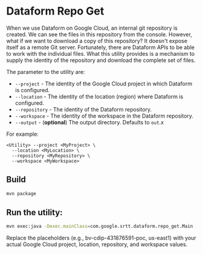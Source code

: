 # Dataform Repo Get
When we use Dataform on Google Cloud, an internal git repository is created.
We can see the files in this repository from the console.  However, what if we
want to download a copy of this repository?  It doesn't expose itself as a remote
Git server.  Fortunately, there are Dataform APIs to be able to work with the
individual files.  What this utility provides is a mechanism to supply the identity
of the repository and download the complete set of files.

The parameter to the utility are:

* `--project` - The identity of the Google Cloud project in which Dataform is configured.
* `--location` - The identity of the location (region) where Dataform is configured.
* `--repository` - The identity of the Dataform repository.
* `--workspace` - The identity of the workspace in the Dataform repository.
* `--output` - (**optional**) The output directory.  Defaults to `out`.x

For example:

```
<Utility> --project <MyProject> \
  --location <MyLocation> \
  --repository <MyRepository> \
  --workspace <MyWorkspace>
```

## Build

```bash
mvn package
```

## Run the utility:

```bash
mvn exec:java -Dexec.mainClass=com.google.srtt.dataform.repo_get.Main -Dexec.args="--project=<project> --location=<location> --repository=<repo> --workspace=<workspace>"
```

Replace the placeholders (e.g., bv-cdip-431876591-poc, us-east1) with your actual Google Cloud project, location, repository, and workspace values.


